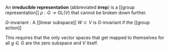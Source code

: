 An **irreducible representation** (abbreviated **irrep**) is a [[group representation]] $\rho: G \to \mathrm{GL}(V)$ that cannot be broken down further.

$G$-invariant
: A [[linear subspace]] $W \subset V$ is $G$-invariant if the [[group action]]

This requires that the only vector spaces that get mapped to themselves for all $g \in G$ are the zero subspace and $V$ itself.